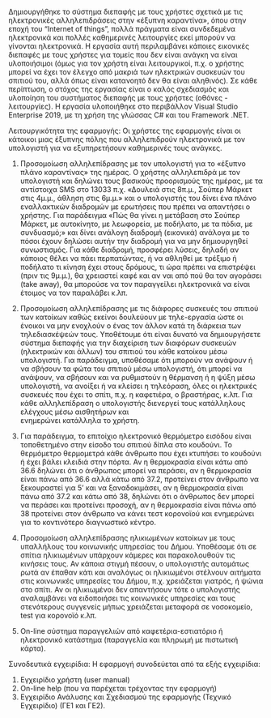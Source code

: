 Δημιουργήθηκε το σύστημα διεπαφής με τους χρήστες σχετικά με τις ηλεκτρονικές αλληλεπιδράσεις στην 
«έξυπνη καραντίνα», όπου στην εποχή του “Internet of things”, πολλά πράγματα είναι συνδεδεμένα 
ηλεκτρονικά και πολλές καθημερινές λειτουργίες εκεί μπορούν να γίνονται ηλεκτρονικά. Η εργασία αυτή 
περιλαμβάνει κάποιες εικονικές διεπαφές με τους χρήστες για τομείς που δεν είναι ανάγκη να είναι 
υλοποιήσιμοι (όμως για τον χρήστη είναι λειτουργικοί, π.χ. ο χρήστης  μπορεί να έχει τον έλεγχο από 
μακριά των ηλεκτρικών συσκευών του σπιτιού του, αλλά όπως είναι κατανοητό δεν θα είναι αληθινός). Σε κάθε 
περίπτωση, ο στόχος της εργασίας είναι ο καλός σχεδιασμός και υλοποίηση του συστήματος διεπαφής με τους 
χρήστες (οθόνες - λειτουργίες). Η εργασία υλοποιήθηκε στο περιβάλλον Visual Studio Enterprise 2019, με τη
χρήση της γλώσσας C# και του Framework .NET.

Λειτουργικότητα της εφαρμογής:
Οι χρήστες της εφαρμογής είναι οι κάτοικοι μιας έξυπνης πόλης που αλληλεπιδρούν ηλεκτρονικά 
με τον υπολογιστή για να εξυπηρετήσουν καθημερινές τους ανάγκες.

1. Προσομοίωση αλληλεπίδρασης με τον υπολογιστή για το «έξυπνο πλάνο καραντίνας» της ημέρας.
Ο χρήστης  αλληλεπιδρά με τον υπολογιστή και δηλώνει τους βασικούς προορισμούς της ημέρας, 
με τα αντίστοιχα SMS στο 13033 π.χ. «Δουλειά στις 8π.μ., Σούπερ Μάρκετ στις 4μ.μ., άθληση στις 
6μ.μ.» και ο υπολογιστής του δίνει ένα πλάνο εναλλακτικών διαδρομών με ερωτήσεις που πρέπει 
να απαντήσει ο χρήστης. Για παράδειγμα «Πώς θα γίνει η μετάβαση στο Σούπερ Μάρκετ, με αυτοκίνητο,
με λεωφορεία, με ποδήλατο, με τα πόδια, με συνδυασμό;» και  δίνει ανάλογη διαδρομή (εικονικά)
ανάλογα με το πόσοι έχουν δηλώσει αυτήν την διαδρομή για να μην δημιουργηθεί συνωστισμός.
Για κάθε διαδρομή, προσφέρει λύσεις, δηλαδή αν κάποιος θέλει να πάει περπατώντας, ή να αθληθεί 
με τρέξιμο ή ποδήλατο τι κίνηση έχει στους δρόμους, τι ώρα πρέπει να επιστρέψει (πριν τις 9μ.μ.),
θα χρειαστεί καφέ και αν ναι από πού θα τον αγοράσει (take away), θα μπορούσε να τον παραγγείλει
ηλεκτρονικά να είναι έτοιμος να τον παραλάβει κ.λπ.

2. Προσομοίωση αλληλεπίδρασης με τις διάφορες συσκευές του σπιτιού των κατοίκων καθώς 
εκείνοι δουλεύουν με τηλε-εργασία ώστε οι ένοικοι να μην ενοχλούν ο ένας τον άλλον κατά τη 
διάρκεια των τηλεδιασκέψεών τους. Υποθέτουμε ότι είναι δυνατό να δημιουργήσετε σύστημα 
διεπαφής για την διαχείριση των διαφόρων συσκευών (ηλεκτρικών και άλλων) του σπιτιού του κάθε 
κατοίκου μέσω υπολογιστή. Για παράδειγμα, υποθέσαμε ότι μπορούν να ανάψουν ή να σβήσουν τα φώτα του σπιτιού μέσω 
υπολογιστή, ότι μπορεί να ανάψουν, να σβήσουν και να ρυθμιστούν η θέρμανση ή η ψύξη μέσω 
υπολογιστή, να ανοίξει ή να κλείσει η τηλεόραση, όλες οι ηλεκτρικές συσκευές που έχει το σπίτι, π.χ. η καφετιέρα,
ο βραστήρας, κ.λπ. Για κάθε αλληλεπίδραση ο υπολογιστής διενεργεί τους κατάλληλους ελέγχους μέσω αισθητήρων και  
ενημερώνει κατάλληλα το χρήστη.

3. Για παράδειγμα, το επιτοίχιο ηλεκτρονικό θερμόμετρο εισόδου είναι τοποθετημένο στην είσοδο του 
σπιτιού δίπλα στο κουδούνι. Το θερμόμετρο θερμομετρά κάθε άνθρωπο που έχει κτυπήσει το κουδούνι 
ή έχει βάλει κλειδιά στην πόρτα. Αν η θερμοκρασία είναι κάτω από 36.6 δηλώνει ότι ο άνθρωπος μπορεί 
να περάσει, αν η θερμοκρασία είναι πάνω από 36.6 αλλά κάτω από 37.2, προτείνει στον άνθρωπο να 
ξεκουραστεί για 5’ και να ξαναδοκιμάσει, αν η θερμοκρασία είναι πάνω από 37.2 και κάτω από 38, 
δηλώνει ότι ο άνθρωπος δεν μπορεί να περάσει και προτείνει προσοχή, αν η θερμοκρασία είναι πάνω 
από 38 προτείνει στον άνθρωπο να κάνει τεστ κορονοϊού και ενημερώνει για το κοντινότερο 
διαγνωστικό κέντρο.

4. Προσομοίωση αλληλεπίδρασης ηλικιωμένων κατοίκων με τους υπαλλήλους του κοινωνικής 
υπηρεσίας του Δήμου. Υποθέσαμε ότι σε σπίτια ηλικιωμένων υπάρχουν κάμερες και 
παρακολουθούν τις κινήσεις τους. Αν κάποια στιγμή πέσουν, ο υπολογιστής αυτομάτως ρωτά αν έπαθαν 
κάτι και αναλόγως οι ηλικιωμένοι στέλνουν αιτήματα στις κοινωνικές υπηρεσίες του Δήμου, π.χ. 
χρειάζεται γιατρός, ή ψώνια στο σπίτι. Αν οι ηλικιωμένοι δεν απαντήσουν τότε ο υπολογιστής 
αναλαμβάνει να ειδοποιήσει τις κοινωνικές υπηρεσίες και τους στενότερους συγγενείς μήπως χρειάζεται 
μεταφορά σε νοσοκομείο, test για κορονοϊό κ.λπ.

5. On-line σύστημα παραγγελιών από καφετέρια-εστιατόριο ή ηλεκτρονικό κατάστημα 
(παραγγελία και πληρωμή με πιστωτική κάρτα).

Συνοδευτικά εγχειρίδια:
Η εφαρμογή συνοδεύεται από τα εξής εγχειρίδια:
1. Εγχειρίδιο χρήστη (user manual)
2. On-line help (που να παρέχεται τρέχοντας την εφαρμογή)
3. Εγχειρίδιο Ανάλυσης και Σχεδιασμού της εφαρμογής (Τεχνικό Εγχειρίδιο) (ΓΕ1 και ΓΕ2).
